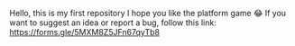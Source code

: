 Hello, this is my first repository I hope you like the platform game 😂
If you want to suggest an idea or report a bug, follow this link: https://forms.gle/5MXM8Z5JFn67qyTb8
